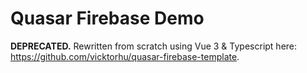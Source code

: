 # Quasar Firebase Demo

**DEPRECATED.** Rewritten from scratch using Vue 3 & Typescript here: https://github.com/vicktorhu/quasar-firebase-template.
